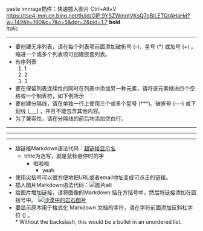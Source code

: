 paste immage插件：快速插入图片 Ctrl+Alt+V  
https://tse4-mm.cn.bing.net/th/id/OIP.9YSZWmqtVKsQ7qBlLETQtAHaHd?w=149&h=180&c=7&o=5&dpr=2&pid=1.7
**bold**  
*Italic*
  
---

* 要创建无序列表，请在每个列表项前面添加破折号 (-)、星号 (*) 或加号 (+) 。缩进一个或多个列表项可创建嵌套列表。
* 有序列表
  1. 1
  2. 2
  3. 3
* 要在保留列表连续性的同时在列表中添加另一种元素，请将该元素缩进四个空格或一个制表符，如下例所示
* 要创建分隔线，请在单独一行上使用三个或多个星号 (***)、破折号 (---) 或下划线 (___) ，并且不能包含其他内容。
* 为了兼容性，请在分隔线的前后均添加空白行。
  
---

___

***

* 超链接Markdown语法代码：[超链接显示名](超链接地址 "超链接title")  
  * tittle为选写，就是鼠标悬停时的字
    * 啦啦啦
      * yeah
* 使用尖括号可以很方便地把URL或者email地址变成可点击的链接。
* 插入图片Markdown语法代码：![图片alt](图片链接 "图片title")  
* 给图片增加链接，请将图像的Markdown 括在方括号中，然后将链接添加在圆括号中。
[![沙漠中的岩石图片](/assets/img/shiprock.jpg "Shiprock")](https://markdown.com.cn)
* 要显示原本用于格式化 Markdown 文档的字符，请在字符前面添加反斜杠字符 () 。  
    \* Without the backslash, this would be a bullet in an unordered list.
 

  